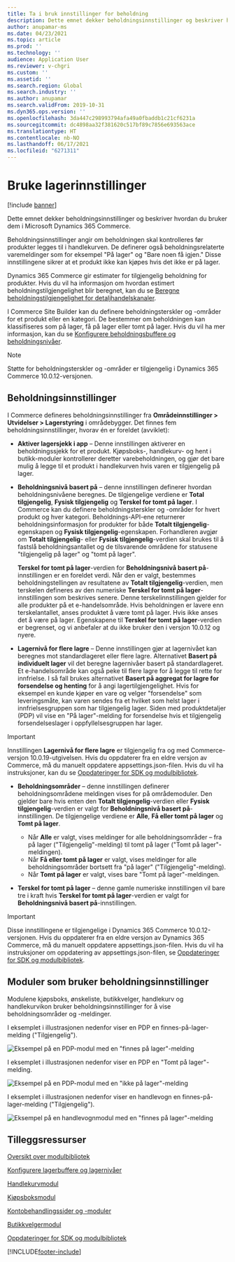 ```yaml
---
title: Ta i bruk innstillinger for beholdning
description: Dette emnet dekker beholdningsinnstillinger og beskriver hvordan du bruker dem i Microsoft Dynamics 365 Commerce.
author: anupamar-ms
ms.date: 04/23/2021
ms.topic: article
ms.prod: ''
ms.technology: ''
audience: Application User
ms.reviewer: v-chgri
ms.custom: ''
ms.assetid: ''
ms.search.region: Global
ms.search.industry: ''
ms.author: anupamar
ms.search.validFrom: 2019-10-31
ms.dyn365.ops.version: ''
ms.openlocfilehash: 3da447c298993794afa49a0fbaddb1c21cf6231a
ms.sourcegitcommit: dc4898aa32f381620c517bf89c7856e693563ace
ms.translationtype: HT
ms.contentlocale: nb-NO
ms.lasthandoff: 06/17/2021
ms.locfileid: "6271311"
---
```

# <a name="apply-inventory-settings"></a>Bruke lagerinnstillinger

[!include [banner](includes/banner.md)]

Dette emnet dekker beholdningsinnstillinger og beskriver hvordan du bruker dem i Microsoft Dynamics 365 Commerce.

Beholdningsinnstillinger angir om beholdningen skal kontrolleres før produkter legges til i handlekurven. De definerer også beholdningsrelaterte varemeldinger som for eksempel "På lager" og "Bare noen få igjen." Disse innstillingene sikrer at et produkt ikke kan kjøpes hvis det ikke er på lager.

Dynamics 365 Commerce gir estimater for tilgjengelig beholdning for produkter. Hvis du vil ha informasjon om hvordan estimert beholdningstilgjengelighet blir beregnet, kan du se [Beregne beholdningstilgjengelighet for detaljhandelskanaler](calculated-inventory-retail-channels.md).

I Commerce Site Builder kan du definere beholdningsterskler og -områder for et produkt eller en kategori. De bestemmer om beholdningen kan klassifiseres som på lager, få på lager eller tomt på lager. Hvis du vil ha mer informasjon, kan du se [Konfigurere beholdningsbuffere og beholdningsnivåer](inventory-buffers-levels.md).

> [!NOTE]
> Støtte for beholdningsterskler og -områder er tilgjengelig i Dynamics 365 Commerce 10.0.12-versjonen.

## <a name="inventory-settings"></a>Beholdningsinnstillinger

I Commerce defineres beholdningsinnstillinger fra **Områdeinnstillinger \> Utvidelser \> Lagerstyring** i områdebygger. Det finnes fem beholdningsinnstillinger, hvorav én er foreldet (avviklet):

- **Aktiver lagersjekk i app** – Denne innstillingen aktiverer en beholdningssjekk for et produkt. Kjøpsboks-, handlekurv- og hent i butikk-moduler kontrollerer deretter varebeholdningen, og gjør det bare mulig å legge til et produkt i handlekurven hvis varen er tilgjengelig på lager.
- **Beholdningsnivå basert på** – denne innstillingen definerer hvordan beholdningsnivåene beregnes. De tilgjengelige verdiene er **Total tilgjengelig**, **Fysisk tilgjengelig** og **Terskel for tomt på lager**. I Commerce kan du definere beholdningsterskler og -områder for hvert produkt og hver kategori. Beholdnings-API-ene returnerer beholdningsinformasjon for produkter for både **Totalt tilgjengelig**-egenskapen og **Fysisk tilgjengelig**-egenskapen. Forhandleren avgjør om **Totalt tilgjengelig**- eller **Fysisk tilgjengelig**-verdien skal brukes til å fastslå beholdningsantallet og de tilsvarende områdene for statusene "tilgjengelig på lager" og "tomt på lager".

    **Terskel for tomt på lager**-verdien for **Beholdningsnivå basert på**-innstillingen er en foreldet verdi. Når den er valgt, bestemmes beholdningstellingen av resultatene av **Totalt tilgjengelig**-verdien, men terskelen defineres av den numeriske **Terskel for tomt på lager**-innstillingen som beskrives senere. Denne terskelinnstillingen gjelder for alle produkter på et e-handelsområde. Hvis beholdningen er lavere enn terskelantallet, anses produktet å være tomt på lager. Hvis ikke anses det å være på lager. Egenskapene til **Terskel for tomt på lager**-verdien er begrenset, og vi anbefaler at du ikke bruker den i versjon 10.0.12 og nyere.

- **Lagernivå for flere lagre** – Denne innstillingen gjør at lagernivået kan beregnes mot standardlageret eller flere lagre. Alternativet **Basert på individuelt lager** vil det beregne lagernivåer basert på standardlageret. Et e-handelsområde kan også peke til flere lagre for å legge til rette for innfrielse. I så fall brukes alternativet **Basert på aggregat for lagre for forsendelse og henting** for å angi lagertilgjengelighet. Hvis for eksempel en kunde kjøper en vare og velger "forsendelse" som leveringsmåte, kan varen sendes fra et hvilket som helst lager i innfrielsesgruppen som har tilgjengelig lager. Siden med produktdetaljer (PDP) vil vise en "På lager"-melding for forsendelse hvis et tilgjengelig forsendelseslager i oppfyllelsesgruppen har lager. 

> [!IMPORTANT] 
> Innstillingen **Lagernivå for flere lagre** er tilgjengelig fra og med Commerce-versjon 10.0.19-utgivelsen. Hvis du oppdaterer fra en eldre versjon av Commerce, må du manuelt oppdatere appsettings.json-filen. Hvis du vil ha instruksjoner, kan du se [Oppdateringer for SDK og modulbibliotek](e-commerce-extensibility/sdk-updates.md#update-the-appsettingsjson-file).

- **Beholdningsområder** – denne innstillingen definerer beholdningsområdene meldingen vises for på områdemoduler. Den gjelder bare hvis enten den **Totalt tilgjengelig**-verdien eller **Fysisk tilgjengelig**-verdien er valgt for **Beholdningsnivå basert på**-innstillingen. De tilgjengelige verdiene er **Alle**, **Få eller tomt på lager** og **Tomt på lager**.

    - Når **Alle** er valgt, vises meldinger for alle beholdningsområder – fra på lager ("Tilgjengelig"-melding) til tomt på lager ("Tomt på lager"-meldingen).
    - Når **Få eller tomt på lager** er valgt, vises meldinger for alle beholdningsområder bortsett fra "på lager" ("Tilgjengelig"-melding).
    - Når **Tomt på lager** er valgt, vises bare "Tomt på lager"-meldingen.

- **Terskel for tomt på lager** – denne gamle numeriske innstillingen vil bare tre i kraft hvis **Terskel for tomt på lager**-verdien er valgt for **Beholdningsnivå basert på**-innstillingen.

> [!IMPORTANT] 
> Disse innstillingene er tilgjengelige i Dynamics 365 Commerce 10.0.12-versjonen. Hvis du oppdaterer fra en eldre versjon av Dynamics 365 Commerce, må du manuelt oppdatere appsettings.json-filen. Hvis du vil ha instruksjoner om oppdatering av appsettings.json-filen, se [Oppdateringer for SDK og modulbibliotek](e-commerce-extensibility/sdk-updates.md#update-the-appsettingsjson-file).

## <a name="modules-that-use-inventory-settings"></a>Moduler som bruker beholdningsinnstillinger

Modulene kjøpsboks, ønskeliste, butikkvelger, handlekurv og handlekurvikon bruker beholdningsinnstillinger for å vise beholdningsområder og -meldinger.

I eksemplet i illustrasjonen nedenfor viser en PDP en finnes-på-lager-melding ("Tilgjengelig").

![Eksempel på en PDP-modul med en "finnes på lager"-melding](./media/pdp-InStock.png)

I eksemplet i illustrasjonen nedenfor viser en PDP en "Tomt på lager"-melding.

![Eksempel på en PDP-modul med en "ikke på lager"-melding](./media/pdp-outofstock.png)

I eksemplet i illustrasjonen nedenfor viser en handlevogn en finnes-på-lager-melding ("Tilgjengelig").

![Eksempel på en handlevognmodul med en "finnes på lager"-melding](./media/cart-instock.png)

## <a name="additional-resources"></a>Tilleggsressurser

[Oversikt over modulbibliotek](starter-kit-overview.md)

[Konfigurere lagerbuffere og lagernivåer](inventory-buffers-levels.md)

[Handlekurvmodul](add-cart-module.md)

[Kjøpsboksmodul](add-buy-box.md)

[Kontobehandlingssider og -moduler](account-management.md)

[Butikkvelgermodul](store-selector.md)

[Oppdateringer for SDK og modulbibliotek](e-commerce-extensibility/sdk-updates.md)


[!INCLUDE[footer-include](../includes/footer-banner.md)]
